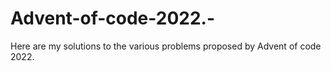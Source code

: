 # Advent-of-code-2022.-
Here are my solutions to the various problems proposed by Advent of code 2022. 
